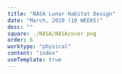 ```yaml
---
title: "NASA Lunar Habitat Design"
date: "March, 2020 (10 WEEKS)"
desc: ""
square: ./NASA/NASAcover.png
order: 6
worktype: "physical"
content: "index"
useTemplate: true
---
```


<style>

</style>
